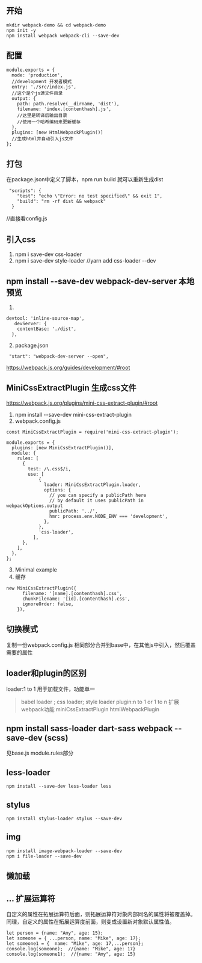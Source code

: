 ## 开始
```
mkdir webpack-demo && cd webpack-demo
npm init -y
npm install webpack webpack-cli --save-dev
```
## 配置
```
module.exports = {
  mode: 'production',
  //development 开发者模式
  entry: './src/index.js',
  //这个是个js源文件目录
  output: {
    path: path.resolve(__dirname, 'dist'),
    filename: 'index.[contenthash].js',
    //这里是转译后输出目录
    //使用一个哈希编码来更新缓存
  },
  plugins: [new HtmlWebpackPlugin()]
  //生成html并自动引入js文件
};
```
## 打包
在package.json中定义了脚本，npm run build 就可以重新生成dist
```
 "scripts": {
    "test": "echo \"Error: no test specified\" && exit 1",
    "build": "rm -rf dist && webpack"
  }
  ```
//直接看config.js
## 引入css
1. npm i save-dev css-loader
2. npm i save-dev style-loader
//yarn add css-loader --dev
##  npm install --save-dev webpack-dev-server 本地预览
1. 
```
devtool: 'inline-source-map',
   devServer: {
    contentBase: './dist',
  },
```
2. package.json
```
 "start": "webpack-dev-server --open",
 ```
https://webpack.js.org/guides/development/#root
## MiniCssExtractPlugin 生成css文件
https://webpack.js.org/plugins/mini-css-extract-plugin/#root

1. npm install --save-dev mini-css-extract-plugin
2. webpack.config.js

```
const MiniCssExtractPlugin = require('mini-css-extract-plugin');

module.exports = {
  plugins: [new MiniCssExtractPlugin()],
  module: {
    rules: [
      {
        test: /\.css$/i,
        use: [
            {
              loader: MiniCssExtractPlugin.loader,
              options: {
                // you can specify a publicPath here
                // by default it uses publicPath in webpackOptions.output
                publicPath: '../',
                hmr: process.env.NODE_ENV === 'development',
              },
            },
            'css-loader',
          ],
      },
    ],
  },
};
```
3. Minimal example
4. 缓存
```
new MiniCssExtractPlugin({
      filename: '[name].[contenthash].css',
      chunkFilename: '[id].[contenthash].css',
      ignoreOrder: false, 
    }),
```
## 切换模式
复制一份webpack.config.js
相同部分合并到base中，在其他js中引入，然后覆盖需要的属性
## loader和plugin的区别
loader:1 to 1 用于加载文件，功能单一
>babel loader ; css loader; style loader 
plugin:n to 1 or 1 to n 扩展webpack功能
>miniCssExtractPlugin
>htmlWebpackPlugin
## npm install sass-loader dart-sass webpack --save-dev (scss)
见base.js  module.rules部分
## less-loader
```
npm install --save-dev less-loader less
```
## stylus
```
npm install stylus-loader stylus --save-dev
```
## img
```
npm install image-webpack-loader --save-dev
npm i file-loader --save-dev
```
## 懒加载

## ... 扩展运算符
自定义的属性在拓展运算符后面，则拓展运算符对象内部同名的属性将被覆盖掉。同理，自定义的属性在拓展运算度前面，则变成设置新对象默认属性值。
```
let person = {name: "Amy", age: 15};
let someone = { ...person, name: "Mike", age: 17};
let someone1 = {  name: "Mike", age: 17,...person};
console.log(someone);  //{name: "Mike", age: 17}
console.log(someone1);  //{name: "Amy", age: 15}
```